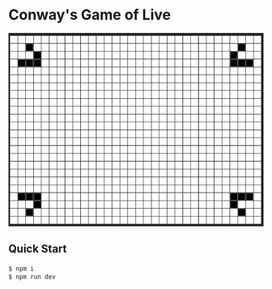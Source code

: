 # Conway's Game of Live

![thumbnail](./public/thumbnail.png)

## Quick Start

```console
$ npm i
$ npm run dev
```
